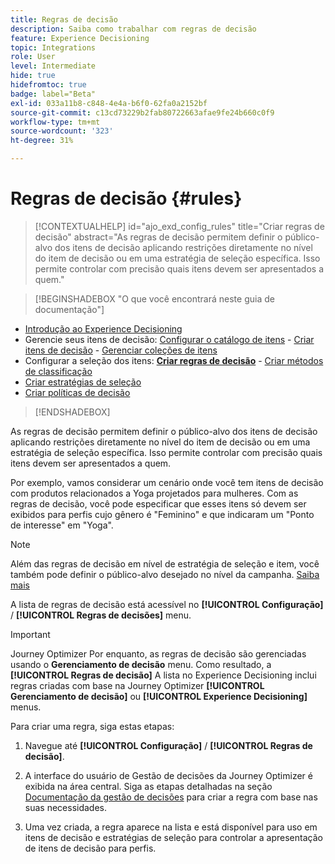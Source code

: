 ```yaml
---
title: Regras de decisão
description: Saiba como trabalhar com regras de decisão
feature: Experience Decisioning
topic: Integrations
role: User
level: Intermediate
hide: true
hidefromtoc: true
badge: label="Beta"
exl-id: 033a11b8-c848-4e4a-b6f0-62fa0a2152bf
source-git-commit: c13cd73229b2fab80722663afae9fe24b660c0f9
workflow-type: tm+mt
source-wordcount: '323'
ht-degree: 31%

---
```


# Regras de decisão {#rules}

>[!CONTEXTUALHELP]
>id="ajo_exd_config_rules"
>title="Criar regras de decisão"
>abstract="As regras de decisão permitem definir o público-alvo dos itens de decisão aplicando restrições diretamente no nível do item de decisão ou em uma estratégia de seleção específica. Isso permite controlar com precisão quais itens devem ser apresentados a quem."

>[!BEGINSHADEBOX &quot;O que você encontrará neste guia de documentação&quot;]

* [Introdução ao Experience Decisioning](gs-experience-decisioning.md)
* Gerencie seus itens de decisão: [Configurar o catálogo de itens](catalogs.md) - [Criar itens de decisão](items.md) - [Gerenciar coleções de itens](collections.md)
* Configurar a seleção dos itens: **[Criar regras de decisão](rules.md)** - [Criar métodos de classificação](ranking.md)
* [Criar estratégias de seleção](selection-strategies.md)
* [Criar políticas de decisão](create-decision.md)

>[!ENDSHADEBOX]

As regras de decisão permitem definir o público-alvo dos itens de decisão aplicando restrições diretamente no nível do item de decisão ou em uma estratégia de seleção específica. Isso permite controlar com precisão quais itens devem ser apresentados a quem.

Por exemplo, vamos considerar um cenário onde você tem itens de decisão com produtos relacionados a Yoga projetados para mulheres. Com as regras de decisão, você pode especificar que esses itens só devem ser exibidos para perfis cujo gênero é &quot;Feminino&quot; e que indicaram um &quot;Ponto de interesse&quot; em &quot;Yoga&quot;.

>[!NOTE]
>
>Além das regras de decisão em nível de estratégia de seleção e item, você também pode definir o público-alvo desejado no nível da campanha. [Saiba mais](../campaigns/create-campaign.md#audience)


A lista de regras de decisão está acessível no **[!UICONTROL Configuração]** / **[!UICONTROL Regras de decisões]** menu.

<!--![](assets/decision-rules-list.png)-->

>[!IMPORTANT]
>
>Journey Optimizer Por enquanto, as regras de decisão são gerenciadas usando o **Gerenciamento de decisão** menu. Como resultado, a **[!UICONTROL Regras de decisão]** A lista no Experience Decisioning inclui regras criadas com base na Journey Optimizer **[!UICONTROL Gerenciamento de decisão]** ou **[!UICONTROL Experience Decisioning]** menus.

Para criar uma regra, siga estas etapas:

1. Navegue até **[!UICONTROL Configuração]** / **[!UICONTROL Regras de decisão]**.
1. A interface do usuário de Gestão de decisões da Journey Optimizer é exibida na área central. Siga as etapas detalhadas na seção [Documentação da gestão de decisões](../offers/offer-library/creating-decision-rules.md) para criar a regra com base nas suas necessidades.

1. Uma vez criada, a regra aparece na lista e está disponível para uso em itens de decisão e estratégias de seleção para controlar a apresentação de itens de decisão para perfis.
